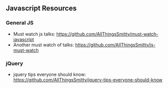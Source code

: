 ## Javascript Resources

### General JS
* Must watch js talks: https://github.com/AllThingsSmitty/must-watch-javascript
* Another must watch of talks: https://github.com/AllThingsSmitty/js-must-watch

### jQuery
* jquery tips everyone should know: https://github.com/AllThingsSmitty/jquery-tips-everyone-should-know
